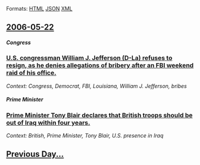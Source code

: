 
Formats: [HTML](2006/05/22/index.html)  [JSON](2006/05/22/index.json)  [XML](2006/05/22/index.xml)  

## [2006-05-22](/news/2006/05/22/index.md)

##### Congress
### [ U.S. congressman William J. Jefferson (D-La) refuses to resign, as he denies allegations of bribery after an FBI weekend raid of his office. ](/news/2006/05/22/u-s-congressman-william-j-jefferson-d-la-refuses-to-resign-as-he-denies-allegations-of-bribery-after-an-fbi-weekend-raid-of-his-office.md)
_Context: Congress, Democrat, FBI, Louisiana, William J. Jefferson, bribes_

##### Prime Minister
### [ Prime Minister Tony Blair declares that British troops should be out of Iraq within four years. ](/news/2006/05/22/prime-minister-tony-blair-declares-that-british-troops-should-be-out-of-iraq-within-four-years.md)
_Context: British, Prime Minister, Tony Blair, U.S. presence in Iraq_

## [Previous Day...](/news/2006/05/21/index.md)

